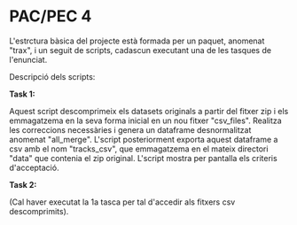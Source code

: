 # PAC/PEC 4

L'estrctura bàsica del projecte està formada per un paquet, anomenat "trax",
i un seguit de scripts, cadascun executant una de les tasques de l'enunciat.

Descripció dels scripts:

**Task 1:**

Aquest script descomprimeix els datasets originals a partir del fitxer zip
i els emmagatzema en la seva forma inicial en un nou fitxer "csv_files". Realitza
les correccions necessàries i genera un dataframe desnormalitzat anomenat 
"all_merge". L'script posteriorment exporta aquest dataframe a csv amb el nom 
"tracks_csv", que emmagatzema en el mateix directori "data" que contenia el zip
original. L'script mostra per pantalla els criteris d'acceptació.


**Task 2:**

(Cal haver executat la 1a tasca per tal d'accedir als fitxers csv 
descomprimits). 
